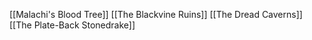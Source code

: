 [[Malachi's Blood Tree]]
[[The Blackvine Ruins]]
[[The Dread Caverns]]
[[The Plate-Back Stonedrake]]
